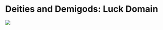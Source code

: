 # Deities and Demigods: Luck Domain

<img src="https://legendsofwindemere.files.wordpress.com/2014/01/trapped-hallway.jpg">
